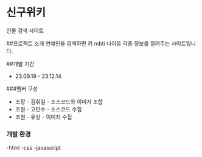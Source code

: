 # 신구위키
인물 검색 사이트

##프로젝트 소개
연예인을 검색하면 키 mbti 나이등 각종 정보를 알려주는 사이트입니다.

##개발 기간
* 23.09.19 - 23.12.14

###멤버 구성
- 조장 - 김휘일 - 소스코드와 이미지 조합
- 조원 - 고민수 - 소스코드 수집
- 조원 - 유상 - 이미지 수집

### 개발 환경
-html
-css
-javascript
